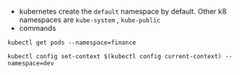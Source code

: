* kubernetes create the `default` namespace by default. Other k8 namespaces are `kube-system` , `kube-public`
* commands
```
kubectl get pods --namespace=finance

kubectl config set-context $(kubectl config current-context) --namespace=dev
```